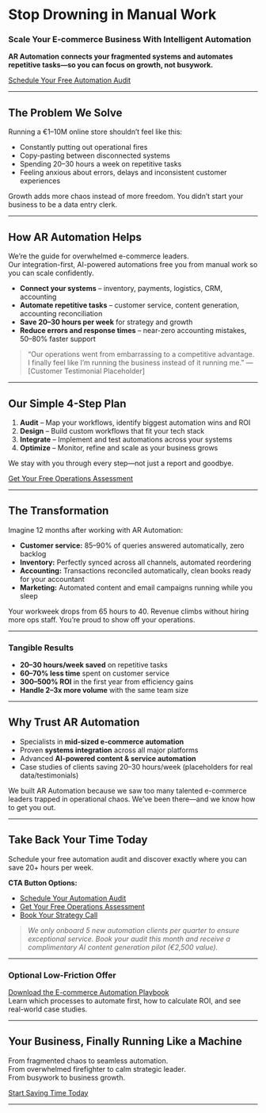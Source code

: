 # Stop Drowning in Manual Work  
### Scale Your E-commerce Business With Intelligent Automation  

**AR Automation connects your fragmented systems and automates repetitive tasks—so you can focus on growth, not busywork.**

[Schedule Your Free Automation Audit](#)  

---

## The Problem We Solve  

Running a €1–10M online store shouldn’t feel like this:

- Constantly putting out operational fires  
- Copy-pasting between disconnected systems  
- Spending 20–30 hours a week on repetitive tasks  
- Feeling anxious about errors, delays and inconsistent customer experiences  

Growth adds more chaos instead of more freedom. You didn’t start your business to be a data entry clerk.

---

## How AR Automation Helps  

We’re the guide for overwhelmed e-commerce leaders.  
Our integration-first, AI-powered automations free you from manual work so you can scale confidently.

- **Connect your systems** – inventory, payments, logistics, CRM, accounting  
- **Automate repetitive tasks** – customer service, content generation, accounting reconciliation  
- **Save 20–30 hours per week** for strategy and growth  
- **Reduce errors and response times** – near-zero accounting mistakes, 50–80% faster support  

> “Our operations went from embarrassing to a competitive advantage. I finally feel like I’m running the business instead of it running me.” — [Customer Testimonial Placeholder]

---

## Our Simple 4-Step Plan  

1. **Audit** – Map your workflows, identify biggest automation wins and ROI  
2. **Design** – Build custom workflows that fit your tech stack  
3. **Integrate** – Implement and test automations across your systems  
4. **Optimize** – Monitor, refine and scale as your business grows  

We stay with you through every step—not just a report and goodbye.

[Get Your Free Operations Assessment](#)

---

## The Transformation  

Imagine 12 months after working with AR Automation:

- **Customer service:** 85–90% of queries answered automatically, zero backlog  
- **Inventory:** Perfectly synced across all channels, automated reordering  
- **Accounting:** Transactions reconciled automatically, clean books ready for your accountant  
- **Marketing:** Automated content and email campaigns running while you sleep  

Your workweek drops from 65 hours to 40. Revenue climbs without hiring more ops staff. You’re proud to show off your operations.

---

### Tangible Results  

- **20–30 hours/week saved** on repetitive tasks  
- **60–70% less time** spent on customer service  
- **300–500% ROI** in the first year from efficiency gains  
- **Handle 2–3x more volume** with the same team size  

---

## Why Trust AR Automation  

- Specialists in **mid-sized e-commerce automation**  
- Proven **systems integration** across all major platforms  
- Advanced **AI-powered content & service automation**  
- Case studies of clients saving 20–30 hours/week (placeholders for real data/testimonials)

We built AR Automation because we saw too many talented e-commerce leaders trapped in operational chaos. We’ve been there—and we know how to get you out.

---

## Take Back Your Time Today  

Schedule your free automation audit and discover exactly where you can save 20+ hours per week.

**CTA Button Options:**

- [Schedule Your Automation Audit](#)  
- [Get Your Free Operations Assessment](#)  
- [Book Your Strategy Call](#)  

> *We only onboard 5 new automation clients per quarter to ensure exceptional service. Book your audit this month and receive a complimentary AI content generation pilot (€2,500 value).*  

---

### Optional Low-Friction Offer  

[Download the E-commerce Automation Playbook](#)  
Learn which processes to automate first, how to calculate ROI, and see real-world case studies.

---

## Your Business, Finally Running Like a Machine  

From fragmented chaos to seamless automation.  
From overwhelmed firefighter to calm strategic leader.  
From busywork to business growth.

[Start Saving Time Today](#)

---
